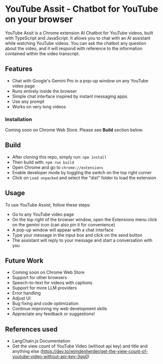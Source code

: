 # YouTube Assit - Chatbot for YouTube on your browser

YouTube Assit is a Chrome extension AI Chatbot for YouTube videos, built with TypeScript and JavaScript. It allows you to chat with an AI assistant while watching YouTube videos. You can ask the chatbot any question about the video, and it will respond with reference to the information contained within the video transcript.


## Features

- Chat with Google's Gemini Pro in a pop-up window on any YouTube video page
- Runs entirely inside the browser
- Simple chat interface inspired by instant messaging apps.
- Use any prompt
- Works on very long videos

### Installation

Coming soon on Chrome Web Store.
Please see **Build** section below.


## Build

- After cloning this repo, simply run:
```npm install```
- Then build with:
```npm run build```
- Open Chrome and go to `chrome://extensions`
- Enable developer mode by toggling the switch on the top right corner
- Click on `Load unpacked` and select the "dist" folder to load the extension


## Usage

To use YouTube Assist, follow these steps:
- Go to any YouTube video page
- On the top right of the browser window, open the Extensions menu click on the gemini icon (can also pin it for convenience)
- A pop-up window will appear with a chat interface
- Type your message in the input box and click on the send button
- The assistant will reply to your message and start a conversation with you


## Future Work

- Coming soon on Chrome Web Store
- Support for other browsers
- Speech-to-text for videos with captions
- Support for more LLM providers
- Error handling
- Adjust UI
- Bug fixing and code optimization
- Continue improving my web development skills
- Appreciate any feedback or suggestions!


## References used

- LangChain.js Documentation
- Get the view count of YouTube Video (without api key) and title and anything else (https://dev.to/wimdenherder/get-the-view-count-of-youtube-video-without-api-key-3gp0)
